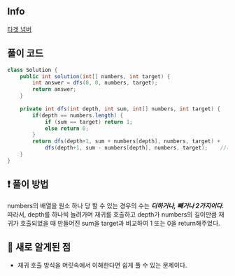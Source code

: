 ## Info
<a href="https://school.programmers.co.kr/learn/courses/30/lessons/43165" rel="nofollow">타겟 넘버</a>

## 풀이 코드
```java
class Solution {
    public int solution(int[] numbers, int target) {
        int answer = dfs(0, 0, numbers, target);
        return answer;
    }
    
    private int dfs(int depth, int sum, int[] numbers, int target) {
        if(depth == numbers.length) {
            if (sum == target) return 1;
            else return 0;
        }
        return dfs(depth+1, sum + numbers[depth], numbers, target) + 
            dfs(depth+1, sum - numbers[depth], numbers, target);    //더하거나, 빼거나
    } 
}
```

## ❗ 풀이 방법
numbers의 배열을 원소 하나 당 할 수 있는 경우의 수는 ***더하거나, 빼거나 2가지이다.***  
따라서, depth를 하나씩 늘려가며 재귀를 호출하고 depth가 numbers의 길이만큼 재귀가 호출되었을 때 만들어진 sum을 target과 비교하여 1 또는 0을 return해주었다.

## 🙂 새로 알게된 점

* 재귀 호출 방식을 머릿속에서 이해한다면 쉽게 풀 수 있는 문제이다.

